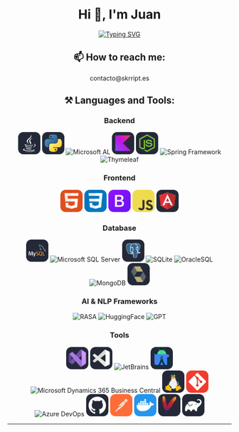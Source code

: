 <div align="center">
    <h1>Hi 👋, I'm Juan</h1>
    <a href="https://git.io/typing-svg">
        <img src="https://readme-typing-svg.demolab.com?font=Fira+Code&size=25&pause=1000&random=false&width=435&lines=Software+Developer+from+Spain" alt="Typing SVG" />
    </a>
</div>

<div align="center">
    <h2>📫 How to reach me:</h2>
    <p>contacto@skrript.es</p>
</div>

<div align="center">
    <h2>⚒️ Languages and Tools:</h2>
    <div>
        <h3>Backend</h3>
        <img src="https://github.com/tandpfun/skill-icons/blob/main/icons/Java-Dark.svg" title="Java" alt="Java" width="50" height="50"/>
        <img src="https://github.com/tandpfun/skill-icons/blob/main/icons/Python-Dark.svg" title="Python" alt="Python" width="50" height="50"/>
        <img src="https://i.imgur.com/42Qmhjv.png" title="Microsoft AL" alt="Microsoft AL" width="50" height="50"/>
        <img src="https://github.com/tandpfun/skill-icons/blob/main/icons/Kotlin-Dark.svg" title="Kotlin" alt="Kotlin" width="50" height="50"/>
        <img src="https://github.com/tandpfun/skill-icons/blob/main/icons/NodeJS-Dark.svg" title="NodeJS" alt="NodeJS" width="50" height="50"/>
        <img src="https://i.imgur.com/Y7Rp14Q.png" title="Spring Framework" alt="Spring Framework" width="50" height="50"/>
        <img src="https://i.imgur.com/UFaa1N6.png" title="Thymeleaf" alt="Thymeleaf" width="50" height="50"/>
    </div>
    <div>
        <h3>Frontend</h3>
        <img src="https://github.com/tandpfun/skill-icons/blob/main/icons/HTML.svg" title="HTML5" alt="HTML" width="50" height="50"/>
        <img src="https://github.com/tandpfun/skill-icons/blob/main/icons/CSS.svg" title="CSS3" alt="CSS" width="50" height="50"/>
        <img src="https://github.com/tandpfun/skill-icons/blob/main/icons/Bootstrap.svg" title="BootStrap" alt="BootStrap" width="50" height="50"/>
        <img src="https://github.com/tandpfun/skill-icons/blob/main/icons/JavaScript.svg" title="JavaScript" alt="JavaScript" width="50" height="50"/>
        <img src="https://github.com/tandpfun/skill-icons/blob/main/icons/Angular-Dark.svg" title="Angular" alt="Angular" width="50" height="50"/>
    </div>
    <div>
        <h3>Database</h3>
        <img src="https://github.com/tandpfun/skill-icons/blob/main/icons/MySQL-Dark.svg" title="MySQL" alt="MySQL" width="50" height="50"/>
        <img src="https://i.imgur.com/4fNopPk.png" title="Microsoft SQL Server" alt="Microsoft SQL Server" width="50" height="50"/>
        <img src="https://github.com/tandpfun/skill-icons/blob/main/icons/PostgreSQL-Dark.svg" title="PostgreSQL" alt="PostgreSQL" width="50" height="50"/>
        <img src="https://i.imgur.com/bd414g1.png" title="SQLite" alt="SQLite" width="50" height="50"/>
        <img src="https://i.imgur.com/yFkUuqA.png" title="OracleSQL" alt="OracleSQL" width="50" height="50"/>
        <img src="https://i.imgur.com/GozVibx.png" title="MongoDB" alt="MongoDB" width="50" height="50"/>
        <img src="https://github.com/tandpfun/skill-icons/blob/main/icons/Hibernate-Dark.svg" title="Hibernate" alt="Hibernate" width="50" height="50"/>
    </div>
        <div>
        <h3>AI & NLP Frameworks</h3>
        <img src="https://i.imgur.com/dcz2dRG.png" title="RASA" alt="RASA" width="50" height="50"/>
        <img src="https://i.imgur.com/qMwiZGA.png" title="HuggingFace" alt="HuggingFace" width="50" height="50"/>
        <img src="https://i.imgur.com/h9vm4Tm.png" title="GPT" alt="GPT" width="50" height="50"/>
    </div>
    <div>
        <h3>Tools</h3>
        <img src="https://github.com/tandpfun/skill-icons/blob/main/icons/VisualStudio-Dark.svg" title="Vs" alt="VsC" width="50" height="50"/>
        <img src="https://github.com/tandpfun/skill-icons/blob/main/icons/VSCode-Dark.svg" title="VsCode" alt="VsCode" width="50" height="50"/>
        <img src="https://i.imgur.com/dhVjlUe.png" title="JetBrains" alt="JetBrains" width="50" height="50"/>
        <img src="https://github.com/tandpfun/skill-icons/blob/main/icons/AndroidStudio-Dark.svg" title="AndroidStudio" alt="AndroidStudio" width="50" height="50"/>
        <img src="https://i.imgur.com/9KEJxeE.png" title="Microsoft Dynamics 365 Business Central" alt="Microsoft Dynamics 365 Business Central" width="50" height="50"/>
        <img src="https://github.com/tandpfun/skill-icons/blob/main/icons/Linux-Dark.svg" title="Linux" alt="Linux" width="50" height="50"/>
        <img src="https://github.com/tandpfun/skill-icons/blob/main/icons/Git.svg" title="Git" alt="Git" width="50" height="50"/>
        <img src="https://i.imgur.com/fMPw1I7.png" title="Azure DevOps" alt="Azure DevOps" width="50" height="50"/>
        <img src="https://github.com/tandpfun/skill-icons/blob/main/icons/Github-Dark.svg" title="GitHub" alt="GitHub" width="50" height="50"/>
        <img src="https://github.com/tandpfun/skill-icons/blob/main/icons/Postman.svg" title="Postman" alt="Postman" width="50" height="50"/>
        <img src="https://github.com/tandpfun/skill-icons/blob/main/icons/Docker.svg" title="Docker" alt="Docker" width="50" height="50"/>
        <img src="https://github.com/tandpfun/skill-icons/blob/main/icons/Maven-Dark.svg" title="Maven" alt="Maven" width="50" height="50"/>
        <img src="https://github.com/tandpfun/skill-icons/blob/main/icons/Gradle-Dark.svg" title="Gradle" alt="Gradle" width="50" height="50"/>
    </div>
</div>

---
